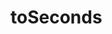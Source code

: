 # toSeconds

<!-- TODO-START
TODO: Fill short description here.

## Type signature

TODO: Fill type signature down below.

```
any ⇒ any
```

## Examples

TODO: List at least one example down below.

```javascript
toSeconds(); // ⇒ TODO
```

## Questions

TODO: List questions that may this function answers.
TODO-END -->
